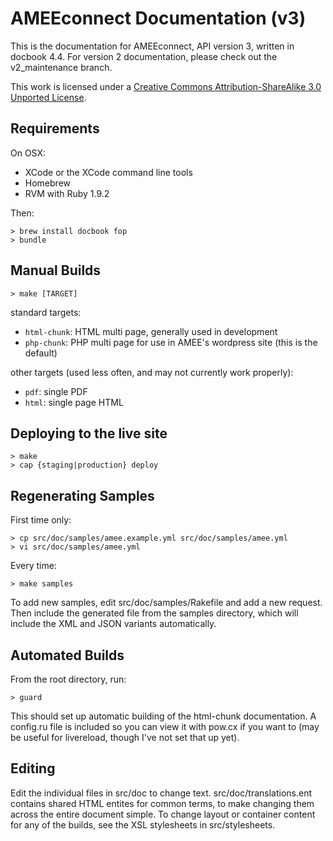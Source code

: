 AMEEconnect Documentation (v3)
==============================

This is the documentation for AMEEconnect, API version 3, written in docbook 4.4. For
version 2 documentation, please check out the v2_maintenance branch.

This work is licensed under a [Creative Commons Attribution-ShareAlike 3.0 Unported License](http://creativecommons.org/licenses/by-sa/3.0/).

Requirements
------------

On OSX:

* XCode or the XCode command line tools
* Homebrew
* RVM with Ruby 1.9.2

Then:

    > brew install docbook fop
    > bundle

Manual Builds
-------------

    > make [TARGET]

standard targets:

* `html-chunk`: HTML multi page, generally used in development
* `php-chunk`:  PHP multi page for use in AMEE's wordpress site (this is the default)

other targets (used less often, and may not currently work properly):

* `pdf`:  single PDF
* `html`: single page HTML

Deploying to the live site
--------------------------

    > make
	> cap {staging|production} deploy

Regenerating Samples
--------------------

First time only:

	> cp src/doc/samples/amee.example.yml src/doc/samples/amee.yml
	> vi src/doc/samples/amee.yml

Every time:

    > make samples

To add new samples, edit src/doc/samples/Rakefile and add a new request. Then include the generated 
file from the samples directory, which will include the XML and JSON variants automatically.

Automated Builds
----------------

From the root directory, run:

    > guard

This should set up automatic building of the html-chunk documentation. A config.ru file is 
included so you can view it with pow.cx if you want to (may be useful for livereload, though
I've not set that up yet).

Editing
-------

Edit the individual files in src/doc to change text. src/doc/translations.ent contains shared
HTML entites for common terms, to make changing them across the entire document simple. To change
layout or container content for any of the builds, see the XSL stylesheets in src/stylesheets.